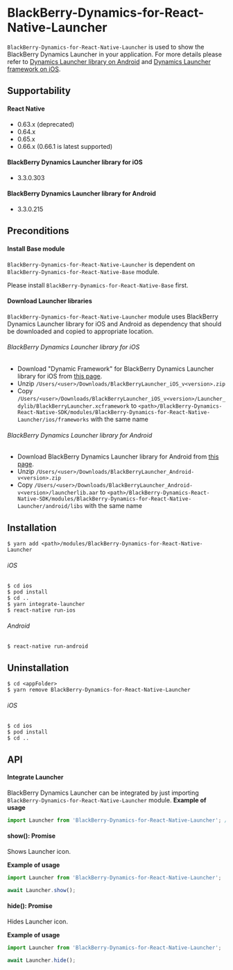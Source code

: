 # BlackBerry-Dynamics-for-React-Native-Launcher

`BlackBerry-Dynamics-for-React-Native-Launcher` is used to show the BlackBerry Dynamics Launcher in your application. 
For more details please refer to [Dynamics Launcher library on Android](https://docs.blackberry.com/en/development-tools/blackberry-dynamics-launcher-framework-for-android/) and [Dynamics Launcher framework on iOS](https://docs.blackberry.com/en/development-tools/blackberry-dynamics-launcher-framework-for-ios/).

## Supportability
#### React Native
 - 0.63.x (deprecated)
 - 0.64.x
 - 0.65.x
 - 0.66.x (0.66.1 is latest supported)
#### BlackBerry Dynamics Launcher library for iOS
 - 3.3.0.303
#### BlackBerry Dynamics Launcher library for Android
 - 3.3.0.215

## Preconditions
#### Install Base module
`BlackBerry-Dynamics-for-React-Native-Launcher` is dependent on `BlackBerry-Dynamics-for-React-Native-Base` module.

Please install `BlackBerry-Dynamics-for-React-Native-Base` first.
#### Download Launcher libraries
`BlackBerry-Dynamics-for-React-Native-Launcher` module uses BlackBerry Dynamics Launcher library for iOS and Android as dependency that should be downloaded and copied to appropriate location.
###### BlackBerry Dynamics Launcher library for iOS
 - Download "Dynamic Framework" for BlackBerry Dynamics Launcher library for iOS from [this page](https://developers.blackberry.com/us/en/resources/downloads.html).
 - Unzip `/Users/<user>/Downloads/BlackBerryLauncher_iOS_v<version>.zip`
 - Copy `/Users/<user>/Downloads/BlackBerryLauncher_iOS_v<version>/Launcher_dylib/BlackBerryLauncher.xcframework` to `<path>/BlackBerry-Dynamics-React-Native-SDK/modules/BlackBerry-Dynamics-for-React-Native-Launcher/ios/frameworks` with the same name
###### BlackBerry Dynamics Launcher library for Android
 - Download BlackBerry Dynamics Launcher library for Android from [this page](https://developers.blackberry.com/us/en/resources/downloads.html).
 - Unzip `/Users/<user>/Downloads/BlackBerryLauncher_Android-v<version>.zip`
 - Copy `/Users/<user>/Downloads/BlackBerryLauncher_Android-v<version>/launcherlib.aar` to `<path>/BlackBerry-Dynamics-React-Native-SDK/modules/BlackBerry-Dynamics-for-React-Native-Launcher/android/libs` with the same name

## Installation

    $ yarn add <path>/modules/BlackBerry-Dynamics-for-React-Native-Launcher

###### iOS
    $ cd ios
    $ pod install
    $ cd ..
    $ yarn integrate-launcher
    $ react-native run-ios
###### Android
    $ react-native run-android

## Uninstallation
    $ cd <appFolder>
    $ yarn remove BlackBerry-Dynamics-for-React-Native-Launcher

###### iOS
    $ cd ios
    $ pod install
    $ cd ..

## API
#### Integrate Launcher
BlackBerry Dynamics Launcher can be integrated by just importing `BlackBerry-Dynamics-for-React-Native-Launcher` module.
**Example of usage**
```typescript
import Launcher from 'BlackBerry-Dynamics-for-React-Native-Launcher'; // Launcher icon will appear on the screen
```
#### show(): Promise<void>
Shows Launcher icon.

**Example of usage**
```typescript
import Launcher from 'BlackBerry-Dynamics-for-React-Native-Launcher'; 

await Launcher.show();
```

#### hide(): Promise<void>
Hides Launcher icon.

**Example of usage**
```typescript
import Launcher from 'BlackBerry-Dynamics-for-React-Native-Launcher'; 

await Launcher.hide();
```
